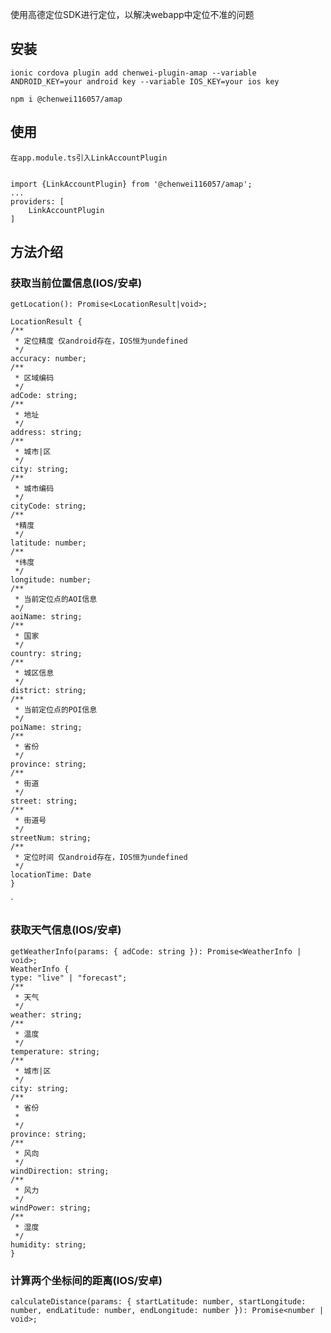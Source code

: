 使用高德定位SDK进行定位，以解决webapp中定位不准的问题

## 安装
    ionic cordova plugin add chenwei-plugin-amap --variable ANDROID_KEY=your android key --variable IOS_KEY=your ios key

    npm i @chenwei116057/amap
## 使用
    在app.module.ts引入LinkAccountPlugin
    
    
    import {LinkAccountPlugin} from '@chenwei116057/amap';
    ...
    providers: [
        LinkAccountPlugin
    ]
## 方法介绍
### 获取当前位置信息(IOS/安卓)
    getLocation(): Promise<LocationResult|void>;
    
    LocationResult {
    /**
     * 定位精度 仅android存在，IOS恒为undefined
     */
    accuracy: number;
    /**
     * 区域编码
     */
    adCode: string;
    /**
     * 地址
     */
    address: string;
    /**
     * 城市|区
     */
    city: string;
    /**
     * 城市编码
     */
    cityCode: string;
    /**
     *精度
     */
    latitude: number;
    /**
     *纬度
     */
    longitude: number;
    /**
     * 当前定位点的AOI信息
     */
    aoiName: string;
    /**
     * 国家
     */
    country: string;
    /**
     * 城区信息
     */
    district: string;
    /**
     * 当前定位点的POI信息
     */
    poiName: string;
    /**
     * 省份
     */
    province: string;
    /**
     * 街道
     */
    street: string;
    /**
     * 街道号
     */
    streetNum: string;
    /**
     * 定位时间 仅android存在，IOS恒为undefined
     */
    locationTime: Date
    }
`
### 获取天气信息(IOS/安卓)
    getWeatherInfo(params: { adCode: string }): Promise<WeatherInfo | void>;
    WeatherInfo {
    type: "live" | "forecast";
    /**
     * 天气
     */
    weather: string;
    /**
     * 温度
     */
    temperature: string;
    /**
     * 城市|区
     */
    city: string;
    /**
     * 省份
     *
     */
    province: string;
    /**
     * 风向
     */
    windDirection: string;
    /**
     * 风力
     */
    windPower: string;
    /**
     * 湿度
     */
    humidity: string;
    }
### 计算两个坐标间的距离(IOS/安卓)
    calculateDistance(params: { startLatitude: number, startLongitude: number, endLatitude: number, endLongitude: number }): Promise<number | void>;

    
